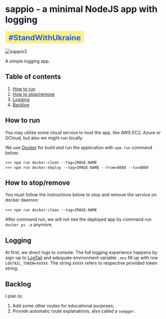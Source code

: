 # sappio - a minimal NodeJS app with logging
[![StandWithUkraine](https://raw.githubusercontent.com/vshymanskyy/StandWithUkraine/main/badges/StandWithUkraine.svg)](https://github.com/vshymanskyy/StandWithUkraine/blob/main/docs/README.md)

![sappio3](https://user-images.githubusercontent.com/13961685/198163290-464c98f8-5aa6-4844-ba98-4ffe9cf7350f.png)

A simple logging app.

## Table of contents

1. [How to run](#how-to-run)
2. [How to stop/remove](#how-to-stop/remove-service)
3. [Logging](#logging)
4. [Backlog](#backlog)

## How to run

You may utilize some cloud service to host the app, like AWS EC2, Azure or GCloud, but also we might run locally. 

We use [Docker](https://docs.docker.com/) for build and run the application with ```npm run``` command below:

```
>>> npm run docker:clean --tag=IMAGE-NAME
>>> npm run docker:deploy --tag=IMAGE-NAME --from=8080 --to=8080
```


## How to stop/remove

You must follow the instructions below to stop and remove the service on docker daemon:

```>>> npm run docker:clean --tag=IMAGE-NAME```

After command run, we will not see the deployed app by command run ```docker ps -a``` anymore. 

## Logging

At first, we direct logs to console. The full logging experience happens by sign-up to [LogTail](https://betterstack.com/logtail) and adequate environment variable ```.env``` fill up with row ```LOGTAIL_TOKEN=XXXXX```. The string ```XXXXX``` refers to respective provided token string.

## Backlog

I plan to:

1. Add some other routes for educational purposes;
2. Provide automatic route explanations, also called a `swagger`.


